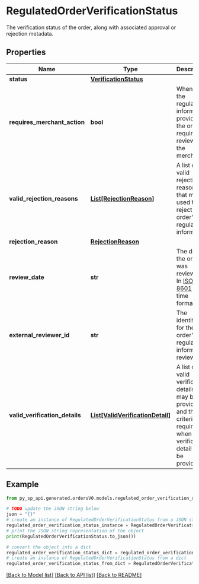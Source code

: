 # RegulatedOrderVerificationStatus

The verification status of the order, along with associated approval or rejection metadata.

## Properties

Name | Type | Description | Notes
------------ | ------------- | ------------- | -------------
**status** | [**VerificationStatus**](VerificationStatus.md) |  | 
**requires_merchant_action** | **bool** | When true, the regulated information provided in the order requires a review by the merchant. | 
**valid_rejection_reasons** | [**List[RejectionReason]**](RejectionReason.md) | A list of valid rejection reasons that may be used to reject the order&#39;s regulated information. | 
**rejection_reason** | [**RejectionReason**](RejectionReason.md) |  | [optional] 
**review_date** | **str** | The date the order was reviewed. In [ISO 8601](https://developer-docs.amazon.com/sp-api/docs/iso-8601) date time format. | [optional] 
**external_reviewer_id** | **str** | The identifier for the order&#39;s regulated information reviewer. | [optional] 
**valid_verification_details** | [**List[ValidVerificationDetail]**](ValidVerificationDetail.md) | A list of valid verification details that may be provided and the criteria required for when the verification detail can be provided. | [optional] 

## Example

```python
from py_sp_api.generated.ordersV0.models.regulated_order_verification_status import RegulatedOrderVerificationStatus

# TODO update the JSON string below
json = "{}"
# create an instance of RegulatedOrderVerificationStatus from a JSON string
regulated_order_verification_status_instance = RegulatedOrderVerificationStatus.from_json(json)
# print the JSON string representation of the object
print(RegulatedOrderVerificationStatus.to_json())

# convert the object into a dict
regulated_order_verification_status_dict = regulated_order_verification_status_instance.to_dict()
# create an instance of RegulatedOrderVerificationStatus from a dict
regulated_order_verification_status_from_dict = RegulatedOrderVerificationStatus.from_dict(regulated_order_verification_status_dict)
```
[[Back to Model list]](../README.md#documentation-for-models) [[Back to API list]](../README.md#documentation-for-api-endpoints) [[Back to README]](../README.md)


